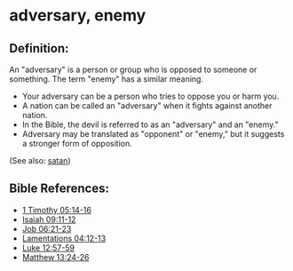 # adversary, enemy #

## Definition: ##

An "adversary" is a person or group who is opposed to someone or something. The term "enemy" has a similar meaning.

 * Your adversary can be a person who tries to oppose you or harm you. 
 * A nation can be called an "adversary" when it fights against another nation.
 * In the Bible, the devil is referred to as an "adversary" and an "enemy."
 * Adversary may be translated as "opponent" or "enemy," but it suggests a stronger form of opposition.

(See also: [satan](../kt/satan.md))

## Bible References: ##

* [1 Timothy 05:14-16](https://door43.org/en/bible/notes/1ti/05/14)
* [Isaiah 09:11-12](https://door43.org/en/bible/notes/isa/09/11)
* [Job 06:21-23](https://door43.org/en/bible/notes/job/06/21)
* [Lamentations 04:12-13](https://door43.org/en/bible/notes/lam/04/12)
* [Luke 12:57-59](https://door43.org/en/bible/notes/luk/12/57)
* [Matthew 13:24-26](https://door43.org/en/bible/notes/mat/13/24)

